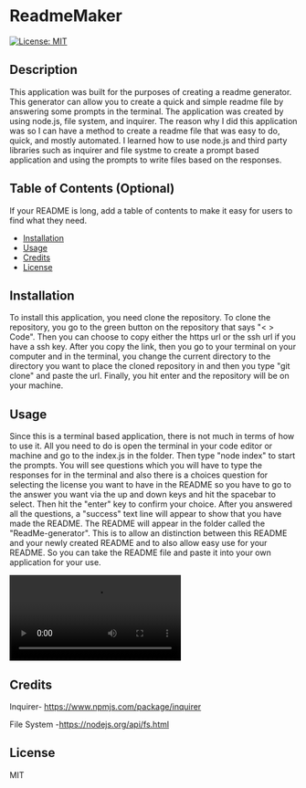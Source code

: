 # ReadmeMaker

[![License: MIT](https://img.shields.io/badge/License-MIT-blue.svg)](https://opensource.org/licenses/MIT)

## Description

This application was built for the purposes of creating a readme generator. This generator can allow you to create a quick and simple readme file by answering some prompts in the terminal. The application was created by using node.js, file system, and inquirer. The reason why I did this application was so I can have a method to create a readme file that was easy to do, quick, and mostly automated. I learned how to use node.js and third party libraries such as inquirer and file systme to create a prompt based application and using the prompts to write files based on the responses.

## Table of Contents (Optional)

If your README is long, add a table of contents to make it easy for users to find what they need.

- [Installation](#installation)
- [Usage](#usage)
- [Credits](#credits)
- [License](#license)

## Installation

To install this application, you need clone the repository. To clone the repository, you go to the green button on the repository that says "< > Code". Then you can choose to copy either the https url or the ssh url if you have a ssh key. After you copy the link, then you go to your terminal on your computer and in the terminal, you change the current directory to the directory you want to place the cloned repository in and then you type "git clone" and paste the url. Finally, you hit enter and the repository will be on your machine.

## Usage

Since this is a terminal based application, there is not much in terms of how to use it. All you need to do is open the terminal in your code editor or machine and go to the index.js in the folder. Then type "node index" to start the prompts. You will see questions which you will have to type the responses for in the terminal and also there is a choices question for selecting the license you want to have in the README so you have to go to the answer you want via the up and down keys and hit the spacebar to select. Then hit the "enter" key to confirm your choice. After you answered all the questions, a "success" text line will appear to show that you have made the README. The README will appear in the folder called the "ReadMe-generator". This is to allow an distinction between this README and your newly created README and to also allow easy use for your README. So you can take the README file and paste it into your own application for your use.

![Tutorial Video](Untitled_%20Mar%206%2C%202023%2012_21%20AM.webm)

## Credits

Inquirer- https://www.npmjs.com/package/inquirer

File System -https://nodejs.org/api/fs.html

## License

MIT
